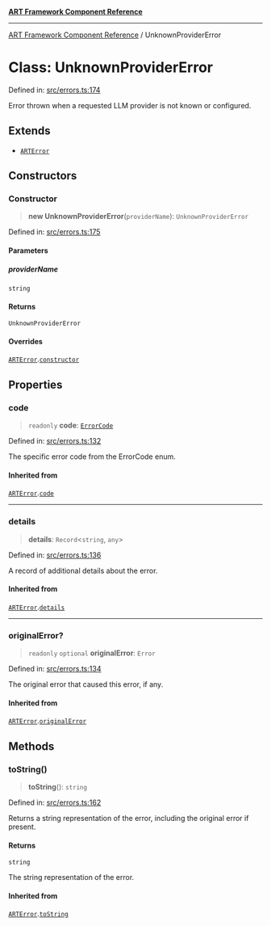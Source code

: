 [**ART Framework Component Reference**](../README.md)

***

[ART Framework Component Reference](../README.md) / UnknownProviderError

# Class: UnknownProviderError

Defined in: [src/errors.ts:174](https://github.com/hashangit/ART/blob/fe46dfaaacd3f198d9540925c3184fcab0f9c813/src/errors.ts#L174)

Error thrown when a requested LLM provider is not known or configured.

## Extends

- [`ARTError`](ARTError.md)

## Constructors

### Constructor

> **new UnknownProviderError**(`providerName`): `UnknownProviderError`

Defined in: [src/errors.ts:175](https://github.com/hashangit/ART/blob/fe46dfaaacd3f198d9540925c3184fcab0f9c813/src/errors.ts#L175)

#### Parameters

##### providerName

`string`

#### Returns

`UnknownProviderError`

#### Overrides

[`ARTError`](ARTError.md).[`constructor`](ARTError.md#constructor)

## Properties

### code

> `readonly` **code**: [`ErrorCode`](../enumerations/ErrorCode.md)

Defined in: [src/errors.ts:132](https://github.com/hashangit/ART/blob/fe46dfaaacd3f198d9540925c3184fcab0f9c813/src/errors.ts#L132)

The specific error code from the ErrorCode enum.

#### Inherited from

[`ARTError`](ARTError.md).[`code`](ARTError.md#code)

***

### details

> **details**: `Record`\<`string`, `any`\>

Defined in: [src/errors.ts:136](https://github.com/hashangit/ART/blob/fe46dfaaacd3f198d9540925c3184fcab0f9c813/src/errors.ts#L136)

A record of additional details about the error.

#### Inherited from

[`ARTError`](ARTError.md).[`details`](ARTError.md#details)

***

### originalError?

> `readonly` `optional` **originalError**: `Error`

Defined in: [src/errors.ts:134](https://github.com/hashangit/ART/blob/fe46dfaaacd3f198d9540925c3184fcab0f9c813/src/errors.ts#L134)

The original error that caused this error, if any.

#### Inherited from

[`ARTError`](ARTError.md).[`originalError`](ARTError.md#originalerror)

## Methods

### toString()

> **toString**(): `string`

Defined in: [src/errors.ts:162](https://github.com/hashangit/ART/blob/fe46dfaaacd3f198d9540925c3184fcab0f9c813/src/errors.ts#L162)

Returns a string representation of the error, including the original error if present.

#### Returns

`string`

The string representation of the error.

#### Inherited from

[`ARTError`](ARTError.md).[`toString`](ARTError.md#tostring)
